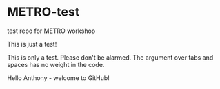 # METRO-test
test repo for METRO workshop

This is just a test!

This is only a test. Please don't be alarmed. The argument over tabs and spaces has no weight in the code.

Hello Anthony - welcome to GitHub!

